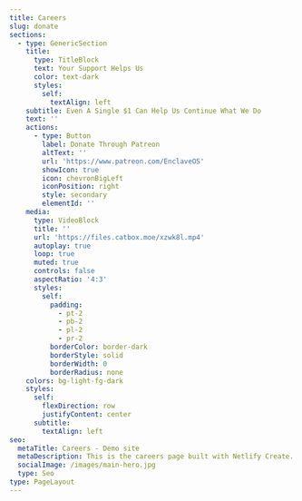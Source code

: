 ```yaml
---
title: Careers
slug: donate
sections:
  - type: GenericSection
    title:
      type: TitleBlock
      text: Your Support Helps Us
      color: text-dark
      styles:
        self:
          textAlign: left
    subtitle: Even A Single $1 Can Help Us Continue What We Do
    text: ''
    actions:
      - type: Button
        label: Donate Through Patreon
        altText: ''
        url: 'https://www.patreon.com/EnclaveOS'
        showIcon: true
        icon: chevronBigLeft
        iconPosition: right
        style: secondary
        elementId: ''
    media:
      type: VideoBlock
      title: ''
      url: 'https://files.catbox.moe/xzwk8l.mp4'
      autoplay: true
      loop: true
      muted: true
      controls: false
      aspectRatio: '4:3'
      styles:
        self:
          padding:
            - pt-2
            - pb-2
            - pl-2
            - pr-2
          borderColor: border-dark
          borderStyle: solid
          borderWidth: 0
          borderRadius: none
    colors: bg-light-fg-dark
    styles:
      self:
        flexDirection: row
        justifyContent: center
      subtitle:
        textAlign: left
seo:
  metaTitle: Careers - Demo site
  metaDescription: This is the careers page built with Netlify Create.
  socialImage: /images/main-hero.jpg
  type: Seo
type: PageLayout
---
```

